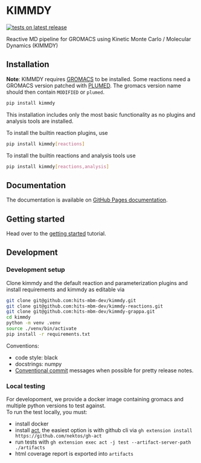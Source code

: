 # KIMMDY

[![tests on latest release](https://github.com/hits-mbm-dev/kimmdy/actions/workflows/test-release.yml/badge.svg)](https://github.com/hits-mbm-dev/kimmdy/actions/workflows/test-release.yml)

Reactive MD pipeline for GROMACS using Kinetic Monte Carlo / Molecular Dynamics (KIMMDY)

## Installation
**Note**: KIMMDY requires [GROMACS](https://www.gromacs.org/) to be installed.
Some reactions need a GROMACS version patched with [PLUMED](https://www.plumed.org/).
The gromacs version name should then contain `MODIFIED` or `plumed`.

```bash
pip install kimmdy
```

This installation includes only the most basic functionality as no plugins and analysis tools are installed.

To install the builtin reaction plugins, use

```bash
pip install kimmdy[reactions]
```

To install the builtin reactions and analysis tools use

```bash
pip install kimmdy[reactions,analysis]
```


## Documentation

The documentation is available on [GitHub Pages documentation](https://hits-mbm-dev.github.io/kimmdy/).

## Getting started

Head over to the [getting started](https://hits-mbm-dev.github.io/kimmdy/guide/tutorials/getting-started.html) tutorial.

## Development

### Development setup

Clone kimmdy and the default reaction and parameterization plugins and install requirements and kimmdy as editable via

```bash
git clone git@github.com:hits-mbm-dev/kimmdy.git
git clone git@github.com:hits-mbm-dev/kimmdy-reactions.git
git clone git@github.com:hits-mbm-dev/kimmdy-grappa.git
cd kimmdy
python -m venv .venv
source ./venv/bin/activate
pip install -r requirements.txt
```

Conventions:

* code style: black
* docstrings: numpy
* [Conventional commit](https://www.conventionalcommits.org/en/v1.0.0/) messages when possible for pretty release notes.


### Local testing

For developoment, we provide a docker image containing gromacs and multiple python versions to test against.  
To run the test locally, you must:

- install docker
- install [act](https://github.com/nektos/act), the easiest option is with github cli via `gh extension install https://github.com/nektos/gh-act`
- run tests with `gh extension exec act -j test --artifact-server-path ./artifacts`
- html coverage report is exported into `artifacts`

